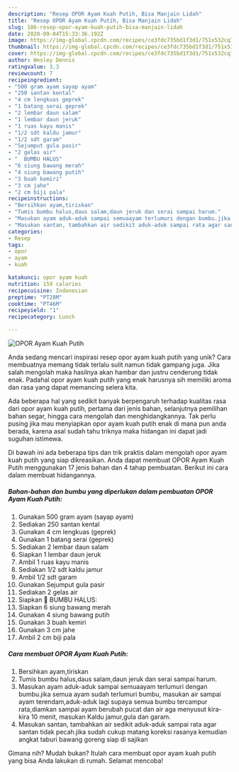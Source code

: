 ```yaml
---
description: "Resep OPOR Ayam Kuah Putih, Bisa Manjain Lidah"
title: "Resep OPOR Ayam Kuah Putih, Bisa Manjain Lidah"
slug: 186-resep-opor-ayam-kuah-putih-bisa-manjain-lidah
date: 2020-09-04T15:33:36.192Z
image: https://img-global.cpcdn.com/recipes/ce3fdc735bd1f3d1/751x532cq70/opor-ayam-kuah-putih-foto-resep-utama.jpg
thumbnail: https://img-global.cpcdn.com/recipes/ce3fdc735bd1f3d1/751x532cq70/opor-ayam-kuah-putih-foto-resep-utama.jpg
cover: https://img-global.cpcdn.com/recipes/ce3fdc735bd1f3d1/751x532cq70/opor-ayam-kuah-putih-foto-resep-utama.jpg
author: Wesley Dennis
ratingvalue: 3.3
reviewcount: 7
recipeingredient:
- "500 gram ayam sayap ayam"
- "250 santan kental"
- "4 cm lengkuas geprek"
- "1 batang serai geprek"
- "2 lembar daun salam"
- "1 lembar daun jeruk"
- "1 ruas kayu manis"
- "1/2 sdt kaldu jamur"
- "1/2 sdt garam"
- "Sejumput gula pasir"
- "2 gelas air"
- "  BUMBU HALUS"
- "6 siung bawang merah"
- "4 siung bawang putih"
- "3 buah kemiri"
- "3 cm jahe"
- "2 cm biji pala"
recipeinstructions:
- "Bersihkan ayam,tiriskan"
- "Tumis bumbu halus,daus salam,daun jeruk dan serai sampai harum."
- "Masukan ayam aduk-aduk sampai semuaayam terlumuri dengan bumbu.jika semua ayam sudah terlumuri bumbu, masukan air sampai ayam terendam,aduk-aduk lagi supaya semua bumbu tercampur rata,diamkan sampai ayam berubah pucat dan air aga menyusut kira-kira 10 menit, masukan Kaldu jamur,gula dan garam."
- "Masukan santan, tambahkan air sedikit aduk-aduk sampai rata agar santan tidak pecah.jika sudah cukup matang koreksi rasanya kemudian angkat taburi bawang goreng siap di sajikan"
categories:
- Resep
tags:
- opor
- ayam
- kuah

katakunci: opor ayam kuah 
nutrition: 159 calories
recipecuisine: Indonesian
preptime: "PT28M"
cooktime: "PT46M"
recipeyield: "1"
recipecategory: Lunch

---
```



![OPOR Ayam Kuah Putih](https://img-global.cpcdn.com/recipes/ce3fdc735bd1f3d1/751x532cq70/opor-ayam-kuah-putih-foto-resep-utama.jpg)

Anda sedang mencari inspirasi resep opor ayam kuah putih yang unik? Cara membuatnya memang tidak terlalu sulit namun tidak gampang juga. Jika salah mengolah maka hasilnya akan hambar dan justru cenderung tidak enak. Padahal opor ayam kuah putih yang enak harusnya sih memiliki aroma dan rasa yang dapat memancing selera kita.

Ada beberapa hal yang sedikit banyak berpengaruh terhadap kualitas rasa dari opor ayam kuah putih, pertama dari jenis bahan, selanjutnya pemilihan bahan segar, hingga cara mengolah dan menghidangkannya. Tak perlu pusing jika mau menyiapkan opor ayam kuah putih enak di mana pun anda berada, karena asal sudah tahu triknya maka hidangan ini dapat jadi suguhan istimewa.




Di bawah ini ada beberapa tips dan trik praktis dalam mengolah opor ayam kuah putih yang siap dikreasikan. Anda dapat membuat OPOR Ayam Kuah Putih menggunakan 17 jenis bahan dan 4 tahap pembuatan. Berikut ini cara dalam membuat hidangannya.

<!--inarticleads1-->

##### Bahan-bahan dan bumbu yang diperlukan dalam pembuatan OPOR Ayam Kuah Putih:

1. Gunakan 500 gram ayam (sayap ayam)
1. Sediakan 250 santan kental
1. Gunakan 4 cm lengkuas (geprek)
1. Gunakan 1 batang serai (geprek)
1. Sediakan 2 lembar daun salam
1. Siapkan 1 lembar daun jeruk
1. Ambil 1 ruas kayu manis
1. Sediakan 1/2 sdt kaldu jamur
1. Ambil 1/2 sdt garam
1. Gunakan Sejumput gula pasir
1. Sediakan 2 gelas air
1. Siapkan  🍂 BUMBU HALUS:
1. Siapkan 6 siung bawang merah
1. Gunakan 4 siung bawang putih
1. Gunakan 3 buah kemiri
1. Gunakan 3 cm jahe
1. Ambil 2 cm biji pala




<!--inarticleads2-->

##### Cara membuat OPOR Ayam Kuah Putih:

1. Bersihkan ayam,tiriskan
1. Tumis bumbu halus,daus salam,daun jeruk dan serai sampai harum.
1. Masukan ayam aduk-aduk sampai semuaayam terlumuri dengan bumbu.jika semua ayam sudah terlumuri bumbu, masukan air sampai ayam terendam,aduk-aduk lagi supaya semua bumbu tercampur rata,diamkan sampai ayam berubah pucat dan air aga menyusut kira-kira 10 menit, masukan Kaldu jamur,gula dan garam.
1. Masukan santan, tambahkan air sedikit aduk-aduk sampai rata agar santan tidak pecah.jika sudah cukup matang koreksi rasanya kemudian angkat taburi bawang goreng siap di sajikan




Gimana nih? Mudah bukan? Itulah cara membuat opor ayam kuah putih yang bisa Anda lakukan di rumah. Selamat mencoba!
